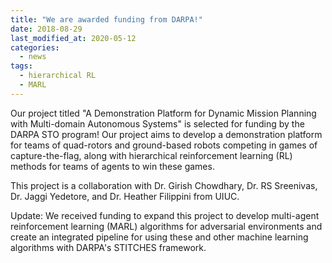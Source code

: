 ```yaml
---
title: "We are awarded funding from DARPA!"
date: 2018-08-29
last_modified_at: 2020-05-12
categories:
  - news
tags:
  - hierarchical RL
  - MARL
---
```


Our project titled "A Demonstration Platform for Dynamic Mission Planning with Multi-domain Autonomous Systems" is selected for funding by the DARPA STO program! Our project aims to develop a demonstration platform for teams of quad-rotors and ground-based robots competing in games of capture-the-flag, along with hierarchical reinforcement learning (RL) methods for teams of agents to win these games.

This project is a collaboration with Dr. Girish Chowdhary, Dr. RS Sreenivas, Dr. Jaggi Yedetore, and Dr. Heather Filippini from UIUC.

Update: We received funding to expand this project to develop multi-agent reinforcement learning (MARL) algorithms for adversarial environments and create an integrated pipeline for using these and other machine learning algorithms with DARPA's STITCHES framework.